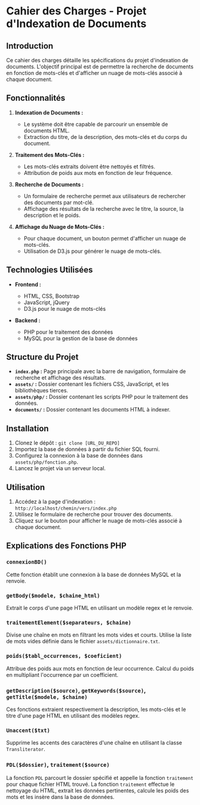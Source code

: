 # Cahier des Charges - Projet d'Indexation de Documents

## Introduction

Ce cahier des charges détaille les spécifications du projet d'indexation de documents. L'objectif principal est de permettre la recherche de documents en fonction de mots-clés et d'afficher un nuage de mots-clés associé à chaque document.

## Fonctionnalités

1. **Indexation de Documents :**
   - Le système doit être capable de parcourir un ensemble de documents HTML.
   - Extraction du titre, de la description, des mots-clés et du corps du document.

2. **Traitement des Mots-Clés :**
   - Les mots-clés extraits doivent être nettoyés et filtrés.
   - Attribution de poids aux mots en fonction de leur fréquence.

3. **Recherche de Documents :**
   - Un formulaire de recherche permet aux utilisateurs de rechercher des documents par mot-clé.
   - Affichage des résultats de la recherche avec le titre, la source, la description et le poids.

4. **Affichage du Nuage de Mots-Clés :**
   - Pour chaque document, un bouton permet d'afficher un nuage de mots-clés.
   - Utilisation de D3.js pour générer le nuage de mots-clés.

## Technologies Utilisées

- **Frontend :**
  - HTML, CSS, Bootstrap
  - JavaScript, jQuery
  - D3.js pour le nuage de mots-clés

- **Backend :**
  - PHP pour le traitement des données
  - MySQL pour la gestion de la base de données

## Structure du Projet

- **`index.php` :** Page principale avec la barre de navigation, formulaire de recherche et affichage des résultats.
- **`assets/` :** Dossier contenant les fichiers CSS, JavaScript, et les bibliothèques tierces.
- **`assets/php/` :** Dossier contenant les scripts PHP pour le traitement des données.
- **`documents/` :** Dossier contenant les documents HTML à indexer.

## Installation

1. Clonez le dépôt : `git clone [URL_DU_REPO]`
2. Importez la base de données à partir du fichier SQL fourni.
3. Configurez la connexion à la base de données dans `assets/php/fonction.php`.
4. Lancez le projet via un serveur local.

## Utilisation

1. Accédez à la page d'indexation : `http://localhost/chemin/vers/index.php`
2. Utilisez le formulaire de recherche pour trouver des documents.
3. Cliquez sur le bouton pour afficher le nuage de mots-clés associé à chaque document.

## Explications des Fonctions PHP

### `connexionBD()`

Cette fonction établit une connexion à la base de données MySQL et la renvoie.

### `getBody($modele, $chaine_html)`

Extrait le corps d'une page HTML en utilisant un modèle regex et le renvoie.

### `traitementElement($separateurs, $chaine)`

Divise une chaîne en mots en filtrant les mots vides et courts. Utilise la liste de mots vides définie dans le fichier `assets/dictionnaire.txt`.

### `poids($tabl_occurrences, $coeficient)`

Attribue des poids aux mots en fonction de leur occurrence. Calcul du poids en multipliant l'occurrence par un coefficient.

### `getDescription($source)`, `getKeywords($source)`, `getTitle($modele, $chaine)`

Ces fonctions extraient respectivement la description, les mots-clés et le titre d'une page HTML en utilisant des modèles regex.

### `Unaccent($txt)`

Supprime les accents des caractères d'une chaîne en utilisant la classe `Transliterator`.

### `PDL($dossier)`, `traitement($source)`

La fonction `PDL` parcourt le dossier spécifié et appelle la fonction `traitement` pour chaque fichier HTML trouvé. La fonction `traitement` effectue le nettoyage du HTML, extrait les données pertinentes, calcule les poids des mots et les insère dans la base de données.

